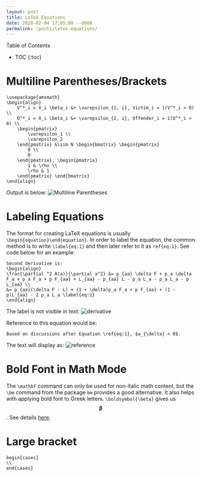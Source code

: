 ```yaml
---
layout: post
title: LaTeX Equations
date: 2020-02-04 17:05:00 --0000
permalink: /posts/latex-equations/
---
```


Table of Contents
* TOC
{:toc}

# Multiline Parentheses/Brackets
```
\usepackage{amsmath}
\begin{align}
    V^*_i = X_i \beta_i &+ \varepsilon_{1, i}, Victim_i = 1(V^*_i > 0) \\
    O^*_i = X_i \beta_i &+ \varepsilon_{2, i}, Offender_i = 1(O^*_i > 0) \\
    \begin{pmatrix}
        \varepsilon_1 \\
        \varepsilon_2
    \end{pmatrix} &\sim N \begin{bmatrix} \begin{pmatrix}
        0 \\
        0
    \end{pmatrix}, \begin{pmatrix}
        1 & \rho \\
        \rho & 1
    \end{pmatrix} \end{bmatrix}
\end{align}
``` 

Output is below:
![Multiline Parentheses](/images/multiline_parentheses.jpg/)

# Labeling Equations
The format for creating LaTeX equations is usually ```\begin{equation}\end{equation}```. In order to label the equation, the common method is to write ```\label{eq:1}``` and then later refer to it as ```ref{eq:1}```. See code below for an example:

```
Second derivative is:
\begin{align}
\frac{\partial ^2 A(a)}{\partial a^2} &= p_{aa} \delta F + p_a \delta F_a + p_a F_a + p F_{aa} + L_{aa} - p_{aa} L - p_a L_a - p_a L_a - p L_{aa} \\
&= p_{aa}(\delta F - L) + (1 + \delta)p_a F_a + p F_{aa} + (1 - p)L_{aa} - 2 p_a L_a \label{eq:1}
\end{align}
```

The label is not visible in text:
![derivative](/images/derivative.jpg "derivative")

Reference to this equation would be:
```
Based on discussions after Equation \ref{eq:1}, $a_{\delta} < 0$.
```

The text will display as:
![reference](/images/reference.jpg "reference")

# Bold Font in Math Mode
The `\mathbf` command can only be used for non-italic math content, but the `\bm` command from the package `bm` provides a good alternative. It also helps with applying bold font to Greek letters. `\boldsymbol{\beta}` gives us $$\boldsymbol{\beta}$$. See details [here](https://tex.stackexchange.com/questions/22643/how-to-write-letters-in-bold-in-the-math-mode).

# Large bracket
```
begin{cases}
\\
end{cases}
```